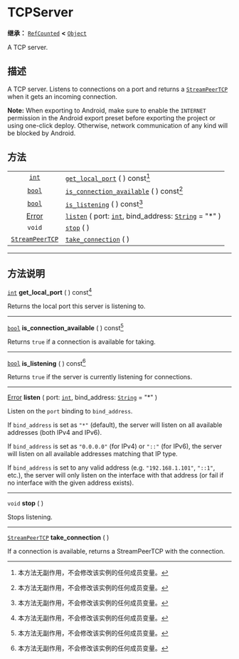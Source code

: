 <!-- ⚠ 请勿编辑本文件 ⚠ -->
<!-- 本文档使用脚本从 WeDot 引擎源码仓库生成。 -->
<!-- 生成脚本：https://github.com/WeDot-Engine/WeDot/tree/master/doc/tools/make_md.py； -->
<!-- 原文件：https://github.com/WeDot-Engine/WeDot/tree/master/doc/classes/TCPServer.xml。 -->

<div id="_class_tcpserver"></div>

# TCPServer

**继承：** [`RefCounted`](class_refcounted.md) **<** [`Object`](class_object.md)

A TCP server.

## 描述

A TCP server. Listens to connections on a port and returns a [`StreamPeerTCP`](class_streampeertcp.md) when it gets an incoming connection.

 **Note:** When exporting to Android, make sure to enable the `INTERNET` permission in the Android export preset before exporting the project or using one-click deploy. Otherwise, network communication of any kind will be blocked by Android.

## 方法

|||
|:-:|:--|
| [`int`](class_int.md)                     | [`get_local_port`](class_tcpserver.md#class_tcpserver_method_get_local_port) ( ) const[^const]                                                |
| [`bool`](class_bool.md)                   | [`is_connection_available`](class_tcpserver.md#class_tcpserver_method_is_connection_available) ( ) const[^const]                              |
| [`bool`](class_bool.md)                   | [`is_listening`](class_tcpserver.md#class_tcpserver_method_is_listening) ( ) const[^const]                                                    |
| [Error](#enum_@globalscope_error)         | [`listen`](class_tcpserver.md#class_tcpserver_method_listen) ( port: [`int`](class_int.md), bind_address: [`String`](class_string.md) = "*" ) |
| `void`                                    | [`stop`](class_tcpserver.md#class_tcpserver_method_stop) ( )                                                                                  |
| [`StreamPeerTCP`](class_streampeertcp.md) | [`take_connection`](class_tcpserver.md#class_tcpserver_method_take_connection) ( )                                                            |

<!-- rst-class:: classref-section-separator -->

---

## 方法说明

<div id="_class_tcpserver_method_get_local_port"></div>

[`int`](class_int.md) **get_local_port** ( ) const[^const]<div id="class_tcpserver_method_get_local_port"></div>

Returns the local port this server is listening to.

<!-- rst-class:: classref-item-separator -->

---

<div id="_class_tcpserver_method_is_connection_available"></div>

[`bool`](class_bool.md) **is_connection_available** ( ) const[^const]<div id="class_tcpserver_method_is_connection_available"></div>

Returns `true` if a connection is available for taking.

<!-- rst-class:: classref-item-separator -->

---

<div id="_class_tcpserver_method_is_listening"></div>

[`bool`](class_bool.md) **is_listening** ( ) const[^const]<div id="class_tcpserver_method_is_listening"></div>

Returns `true` if the server is currently listening for connections.

<!-- rst-class:: classref-item-separator -->

---

<div id="_class_tcpserver_method_listen"></div>

[Error](#enum_@globalscope_error) **listen** ( port: [`int`](class_int.md), bind_address: [`String`](class_string.md) = "*" )<div id="class_tcpserver_method_listen"></div>

Listen on the `port` binding to `bind_address`.

If `bind_address` is set as `"*"` (default), the server will listen on all available addresses (both IPv4 and IPv6).

If `bind_address` is set as `"0.0.0.0"` (for IPv4) or `"::"` (for IPv6), the server will listen on all available addresses matching that IP type.

If `bind_address` is set to any valid address (e.g. `"192.168.1.101"`, `"::1"`, etc.), the server will only listen on the interface with that address (or fail if no interface with the given address exists).

<!-- rst-class:: classref-item-separator -->

---

<div id="_class_tcpserver_method_stop"></div>

`void` **stop** ( )<div id="class_tcpserver_method_stop"></div>

Stops listening.

<!-- rst-class:: classref-item-separator -->

---

<div id="_class_tcpserver_method_take_connection"></div>

[`StreamPeerTCP`](class_streampeertcp.md) **take_connection** ( )<div id="class_tcpserver_method_take_connection"></div>

If a connection is available, returns a StreamPeerTCP with the connection.

[^virtual]: 本方法通常需要用户覆盖才能生效。
[^const]: 本方法无副作用，不会修改该实例的任何成员变量。
[^vararg]: 本方法除了能接受在此处描述的参数外，还能够继续接受任意数量的参数。
[^constructor]: 本方法用于构造某个类型。
[^static]: 调用本方法无需实例，可直接使用类名进行调用。
[^operator]: 本方法描述的是使用本类型作为左操作数的有效运算符。
[^bitfield]: 这个值是由下列位标志构成位掩码的整数。
[^void]: 无返回值。
